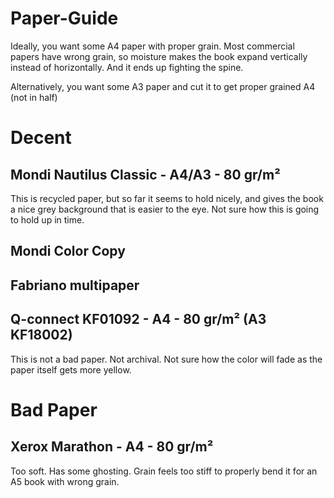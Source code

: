 # Paper-Guide
Ideally, you want some A4 paper with proper grain. Most commercial papers have wrong grain, so moisture makes the book expand vertically instead of horizontally. And it ends up fighting the spine. 

Alternatively, you want some A3 paper and cut it to get proper grained A4 (not in half)

# Decent

## Mondi Nautilus Classic - A4/A3 - 80 gr/m²
This is recycled paper, but so far it seems to hold nicely, and gives the book a nice grey background that is easier to the eye. Not sure how this is going to hold up in time.

## Mondi Color Copy 

## Fabriano multipaper

## Q-connect KF01092 - A4 - 80 gr/m² (A3 KF18002)
This is not a bad paper. Not archival. Not sure how the color will fade as the paper itself gets more yellow.



# Bad Paper

## Xerox Marathon - Α4 - 80 gr/m²
Too soft. Has some ghosting. Grain feels too stiff to properly bend it for an A5 book with wrong grain.
